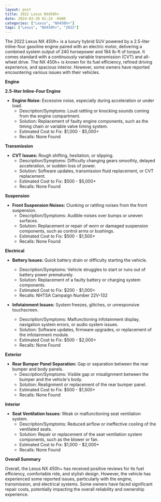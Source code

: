 ```yaml
---
layout: post
title: 2022 Lexus NX450h+
date: 2024-03-30 01:24 -0400
categories: ["Lexus", "NX450h+"]
tags: ["Lexus", "NX450h+", "2022"]
---
```

The 2022 Lexus NX 450h+ is a luxury hybrid SUV powered by a 2.5-liter inline-four gasoline engine paired with an electric motor, delivering a combined system output of 240 horsepower and 184 lb-ft of torque. It comes standard with a continuously variable transmission (CVT) and all-wheel drive. The NX 450h+ is known for its fuel efficiency, refined driving experience, and spacious interior. However, some owners have reported encountering various issues with their vehicles.

**Engine**

**2.5-liter Inline-Four Engine**

* **Engine Noise:** Excessive noise, especially during acceleration or under load.
  * Description/Symptoms: Loud rattling or knocking sounds coming from the engine compartment.
  * Solution: Replacement of faulty engine components, such as the timing chain or variable valve timing system.
  * Estimated Cost to Fix: $1,000 - $5,000+
  * Recalls: None Found

**Transmission**

* **CVT Issues:** Rough shifting, hesitation, or slipping.
  * Description/Symptoms: Difficulty changing gears smoothly, delayed acceleration, or sudden loss of power.
  * Solution: Software updates, transmission fluid replacement, or CVT replacement.
  * Estimated Cost to Fix: $500 - $5,000+
  * Recalls: None Found

**Suspension**

* **Front Suspension Noises:** Clunking or rattling noises from the front suspension.
  * Description/Symptoms: Audible noises over bumps or uneven surfaces.
  * Solution: Replacement or repair of worn or damaged suspension components, such as control arms or bushings.
  * Estimated Cost to Fix: $500 - $1,500+
  * Recalls: None Found

**Electrical**

* **Battery Issues:** Quick battery drain or difficulty starting the vehicle.
  * Description/Symptoms: Vehicle struggles to start or runs out of battery power prematurely.
  * Solution: Replacement of a faulty battery or charging system components.
  * Estimated Cost to Fix: $200 - $1,000+
  * Recalls: NHTSA Campaign Number 22V-132

* **Infotainment Issues:** System freezes, glitches, or unresponsive touchscreen.
  * Description/Symptoms: Malfunctioning infotainment display, navigation system errors, or audio system issues.
  * Solution: Software updates, firmware upgrades, or replacement of the infotainment module.
  * Estimated Cost to Fix: $500 - $2,000+
  * Recalls: None Found

**Exterior**

* **Rear Bumper Panel Separation:** Gap or separation between the rear bumper and body panels.
  * Description/Symptoms: Visible gap or misalignment between the bumper and the vehicle's body.
  * Solution: Realignment or replacement of the rear bumper panel.
  * Estimated Cost to Fix: $500 - $1,500+
  * Recalls: None Found

**Interior**

* **Seat Ventilation Issues:** Weak or malfunctioning seat ventilation system.
  * Description/Symptoms: Reduced airflow or ineffective cooling of the ventilated seats.
  * Solution: Repair or replacement of the seat ventilation system components, such as the blower or fan.
  * Estimated Cost to Fix: $1,000 - $2,000+
  * Recalls: None Found

**Overall Summary**

Overall, the Lexus NX 450h+ has received positive reviews for its fuel efficiency, comfortable ride, and stylish design. However, the vehicle has experienced some reported issues, particularly with the engine, transmission, and electrical systems. Some owners have faced significant repair costs, potentially impacting the overall reliability and ownership experience.
